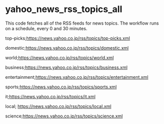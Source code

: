 # yahoo_news_rss_topics_all

This code fetches all of the RSS feeds for news topics. 
The workflow runs on a schedule, every 0 and 30 minutes.

top-picks;https://news.yahoo.co.jp/rss/topics/top-picks.xml

domestic;https://news.yahoo.co.jp/rss/topics/domestic.xml

world;https://news.yahoo.co.jp/rss/topics/world.xml

business;https://news.yahoo.co.jp/rss/topics/business.xml

entertainment;https://news.yahoo.co.jp/rss/topics/entertainment.xml

sports;https://news.yahoo.co.jp/rss/topics/sports.xml

it;https://news.yahoo.co.jp/rss/topics/it.xml

local; https://news.yahoo.co.jp/rss/topics/local.xml

science;https://news.yahoo.co.jp/rss/topics/science.xml
